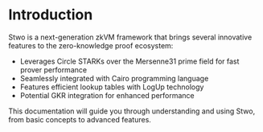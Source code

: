 # Introduction

Stwo is a next-generation zkVM framework that brings several innovative features to the zero-knowledge proof ecosystem:

- Leverages Circle STARKs over the Mersenne31 prime field for fast prover performance
- Seamlessly integrated with Cairo programming language
- Features efficient lookup tables with LogUp technology
- Potential GKR integration for enhanced performance

This documentation will guide you through understanding and using Stwo, from basic concepts to advanced features.
